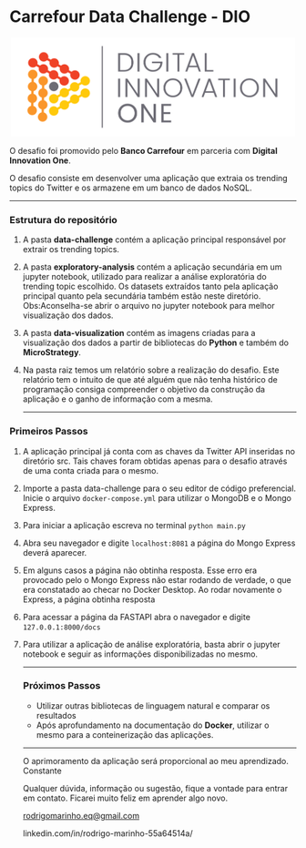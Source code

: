 #         Carrefour Data Challenge - DIO

<p align="center"><img src="./DIO.png" width="500"></p>



O desafio foi promovido pelo **Banco Carrefour** em parceria com **Digital Innovation One**.

O desafio consiste em desenvolver uma aplicação que extraia os trending topics do Twitter e os armazene em um banco de dados NoSQL.

---

### Estrutura do repositório

1. A pasta **data-challenge** contém a aplicação principal responsável por extrair os trending topics.

1. A pasta **exploratory-analysis** contém a aplicação secundária em um jupyter notebook, utilizado para realizar a análise exploratória do trending topic escolhido. Os datasets extraídos tanto pela aplicação principal quanto pela secundária também estão neste diretório. Obs:Aconselha-se abrir o arquivo no jupyter notebook para melhor visualização dos dados. 

1. A pasta **data-visualization** contém as imagens criadas para a visualização dos dados a partir de bibliotecas do **Python** e também do **MicroStrategy**.

1. Na pasta raiz temos um relatório sobre a realização do desafio. Este relatório tem o intuito de que até alguém que não tenha histórico de programação consiga compreender o objetivo da construção da aplicação e o ganho de informação com a mesma.

    ------

    

### Primeiros Passos

1. A aplicação principal já conta com as chaves da Twitter API inseridas no diretório src. Tais chaves foram obtidas apenas para o desafio através de uma conta criada para o mesmo.

2. Importe a pasta data-challenge para o seu editor de código preferencial. Inicie o arquivo `docker-compose.yml` para utilizar o MongoDB e o Mongo Express. 

3. Para iniciar a aplicação escreva no terminal `python main.py` 

4. Abra seu navegador e digite `localhost:8081` a página do Mongo Express deverá aparecer.

5. Em alguns casos a página não obtinha resposta. Esse erro era provocado pelo o Mongo Express não estar rodando de verdade, o que era constatado ao checar no Docker Desktop. Ao rodar novamente o Express, a página obtinha resposta

6. Para acessar a página da FASTAPI abra o navegador e digite `127.0.0.1:8000/docs`

7. Para utilizar a aplicação de análise exploratória, basta abrir o jupyter notebook e seguir as informações disponibilizadas no mesmo.

   ------

   ### Próximos Passos

   - Utilizar outras bibliotecas de linguagem natural e comparar os resultados
   - Após aprofundamento na documentação do **Docker**, utilizar o mesmo para a conteinerização das aplicações.

   ------

   O aprimoramento da aplicação será proporcional ao meu aprendizado. Constante

   Qualquer dúvida, informação ou sugestão, fique a vontade para entrar em contato. Ficarei muito feliz em aprender algo novo.

   rodrigomarinho.eq@gmail.com 

   linkedin.com/in/rodrigo-marinho-55a64514a/ 

   



